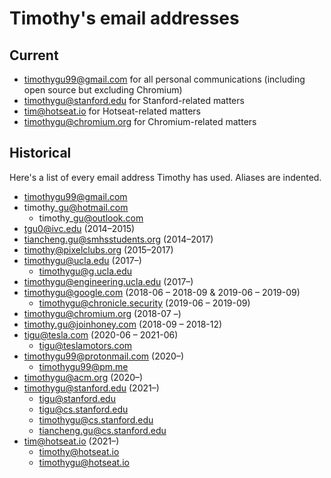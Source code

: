 # Timothy's email addresses

## Current

* timothygu99@gmail.com for all personal communications (including open source but excluding Chromium)
* timothygu@stanford.edu for Stanford-related matters
* tim@hotseat.io for Hotseat-related matters
* timothygu@chromium.org for Chromium-related matters

## Historical

Here's a list of every email address Timothy has used. Aliases are indented.

* timothygu99@gmail.com
* timothy\_gu@hotmail.com
  * timothy\_gu@outlook.com
* tgu0@ivc.edu (2014–2015)
* tiancheng.gu@smhsstudents.org (2014–2017)
* timothy@pixelclubs.org (2015–2017)
* timothygu@ucla.edu (2017–)
  * timothygu@g.ucla.edu
* timothygu@engineering.ucla.edu (2017–)
* timothygu@google.com (2018-06 – 2018-09 & 2019-06 – 2019-09)
  * timothygu@chronicle.security (2019-06 – 2019-09)
* timothygu@chromium.org (2018-07 –)
* timothy.gu@joinhoney.com (2018-09 – 2018-12)
* tigu@tesla.com (2020-06 – 2021-06)
  * tigu@teslamotors.com
* timothygu99@protonmail.com (2020–)
  * timothygu99@pm.me
* timothygu@acm.org (2020–)
* timothygu@stanford.edu (2021–)
  * tigu@stanford.edu
  * tigu@cs.stanford.edu
  * timothygu@cs.stanford.edu
  * tiancheng.gu@cs.stanford.edu
* tim@hotseat.io (2021–)
  * timothy@hotseat.io
  * timothygu@hotseat.io
